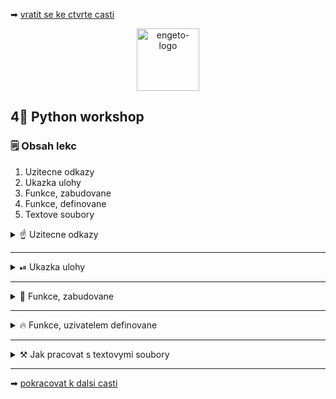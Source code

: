 ➡ [vratit se ke ctvrte casti](https://github.com/Bralor/python-workshop/tree/master/materials/04_importing)

<p align="center">
  <img alt="engeto-logo" width="100px" src="https://engeto.cz/wp-content/uploads/2019/01/engeto-square.png" />
</p>

## 4⃣ Python workshop
### 🗒  Obsah lekc
1. Uzitecne odkazy
2. Ukazka ulohy
3. Funkce, zabudovane
4. Funkce, definovane
5. Textove soubory

<details>
  <summary>☝  Uzitecne odkazy</summary>

  #### 🗒 Dulezite odkazy
  - [Repl.it](https://repl.it/)
  - [Engeto.com](https://engeto.com/cs/)
  - [Python Academy, Git](https://engeto.com/cs/kurz/git-zaklady-pro-uzivatele/lekce)
  - [Python Academy, zaciname!](https://engeto.com/cs/kurz/python-academy/studium/SpmtH-mVRY6zPL9alhruMQ/home-set-up/basics-of-command-line)
  - [Python, dokumentace zabudovanych funkci](https://docs.python.org/3/library/functions.html)

</details>

---

<details>
  <summary>⏯  Ukazka ulohy</summary>

  1. ✌  [Stahnete si cely repozitar jako **zip**](https://github.com/Bralor/python-workshop/archive/mh-dev.zip)
  2. 💪 Presunte se ke stazenemu souboru
  3. 🙏 Spustte soubor **materials/04_functions_and_text_files/hangman.py** v PyCharm
  4. 🐍 Spustte program pomoci klaves **ctrl+shift+F10**
  5. 🎥 Zkousejte!

</details>

---

<details>
  <summary>👼 Funkce, zabudovane</summary>

  #### ☝ K zapamatovani
  - jako uzivatel je nemusim definovat
  - mohu je primo pouzit ( _zavolat_)
  - soupisku vsech najdeme v sekci [odkazy](#dulezite-odkazy)
  - setrime vypisovani
  - zapis je citelnejsi
  - opakovane pouzitelne

  #### ❓ Jak vypada zabudovana funkce
  ```python
  print("Ahoj, vsem!")
  int(input("Zadejte cislo:"))
  ```

</details>

---

<details>
  <summary>🔥 Funkce, uzivatelem definovane</summary>

  #### ☝ K zapamatovani
  - neni soucasti standartni knihovny
  - nejprve definuji, potom pouziju
  - `def` klicovy vyraz v zahlavi definice
  - `jmeno_funkce` nasleduje jmeno funkce, budu potrebovat pri spusteni
  - `parametr1`, `parametr2` v kulate zavorce je parametr funkce (idealne 2)
  - pokud jmeno funkce nestaci, zapisu dokumentaci
  - `return` ohlaseni, pokud chci z funkce vratit nejaky udaj
  - `jmeno_funkce()` spusteni funkce (_volani_)
  - `argument1`, `argument2` skutecne promenne, ktere dosadime do parametru

  #### ❓ Jak vypada zabudovana funkce
  ```python
  def jmeno_funkce(parametr_1, parametr_2):
      """Popis ucelu funkce, pokud jmeno nestaci"""
      pass                              # odsazeny kod
                                        # VOLITELNE: vraceni hodnoty


  jmeno_funkce(argument1, argument2)    # spousteni funkce(volani)
  ```

  **Priklad funkce**
  ```python
  def vypocitej_sumu(cisla):
    """Dokumentace funkce"""
    suma_cisel = 0

    for cislo in cisla:
        suma_cisel = suma_cisel + cislo

    return suma_cisel


  seznam_cisel = [11, 22, 33, 44, 55, 66, 77, 88, 99]
  vysledek = vypocitej_sumu(seznam_cisel)
  print(f"SUMA VSECH CISEL: {vysledek}")
  ```
  [**Odkaz**](https://repl.it/@JustBraloR/functions#main.py) pro spusteni

  **Pozor!** Nas zapis muzeme vylepsit nekolika kroky:
  1. Napovidani datovych typu
  2. Zkraceny zapis
  3. f-string, volani funkce
  4. Idealne pouzit `sum` funkci 😏
---

</details>

---

<details>
  <summary>⚒ Jak pracovat s textovymi soubory</summary>

  #### ☝ K zapamatovani
  1. Nejprve pouzijeme funkci `open`, abychom otevreli cely soubor
  ```python
  soubor_se_slovy = open()
  ```

  2. Standartne potrebujeme vyplnit pouze prvni dva argumenty:
    - `jmeno_souboru` - i s priponou
    - `mode` - rezim, jak chceme soubor zpracovat ( **r**ead, **w**rite, **a**ppend)
    - `encoding` - volitelne (ruzne soubory, ruzne kodovani). Idealne: `utf8`

  4. Pro nacteni obsahu pouzijeme jednu z metod:
    - `read` - nacteme cely obsah jako `str`
    - `readline` - nacteme pouze prvni radek
    - `readlines` - nacteme jako `list`, obsah rozdelime pomoci `\n`
  ```python
  obsazeny_text = soubor_se_slovy.readlines()
  ```

  5. Nakonec musime otevreny soubor zavrit pomoci metody `close`
  ```python
  soubor_se_slovy = open(jmeno_souboru, mode="r", encoding="utf8")
  obsazeny_text = soubor_se_slovy.read()
  soubor_se_slovy.close()
  ```
---

<details>
  <summary>⚙ Dalsi varianta</summary>

  #### 📀 Kontextovy manazer
  ```python
  with open(jmeno_souboru, mode="r") as txt_file:
      obsazeny_text = txt_file.read()
  ```

  #### 💾 Vlozime do funkce
  1. Vytvorime funkci `vyber_slovo`
  2. Parametrem bude `jmeno_souboru`
  3. Z udaju v souboru udelame nejprve `set` (odstranime pripadne duplicity)
  4. Potom upravime funkci z modulu `random`
  5. Vracime jedine slovo (libovolny datovy typ)
  ```python
  def vyber_slovo(jmeno_souboru: str) -> list:
      with open(jmeno_souboru, mode="r") as txt_soubor:
          return sample(set(txt_soubor.readlines()), 1)


  slovo = vyber_slovo("slova.txt").pop().strip()
  ```

</details>

</details>


</details>

---

➡ [pokracovat k dalsi casti]()
